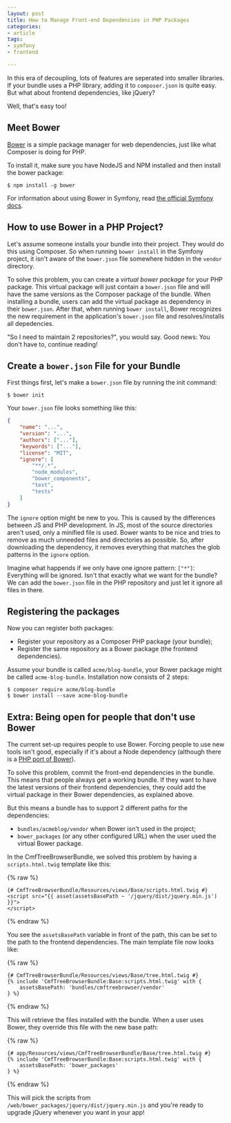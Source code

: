 ```yaml
---
layout: post
title: How to Manage Front-end Dependencies in PHP Packages
categories:
- article
tags:
- symfony
- frontend

---
```

In this era of decoupling, lots of features are seperated into smaller
libraries. If your bundle uses a PHP library, adding it to `composer.json`
is quite easy. But what about frontend dependencies, like jQuery?

Well, that's easy too!

## Meet Bower

[Bower][bower] is a simple package manager for web dependencies, just like what
Composer is doing for PHP.

To install it, make sure you have NodeJS and NPM installed and then install the
bower package:

```shell
$ npm install -g bower
```

For information about using Bower in Symfony, read [the official Symfony
docs][sf_docs].

## How to use Bower in a PHP Project?

Let's assume someone installs your bundle into their project. They would do
this using Composer. So when running `bower install` in the Symfony project, it
isn't aware of the `bower.json` file somewhere hidden in the `vendor` directory.

To solve this problem, you can create a *virtual bower package* for your PHP
package. This virtual package will just contain a `bower.json` file and will
have the same versions as the Composer package of the bundle. When installing a
bundle, users can add the virtual package as dependency in their `bower.json`.
After that, when running `bower install`, Bower recognizes the new requirement
in the application's `bower.json` file and resolves/installs all depedencies.

"So I need to maintain 2 repositories?", you would say. Good news: You don't
have to, continue reading!

## Create a `bower.json` File for your Bundle

First things first, let's make a `bower.json` file by running the init command:

```shell
$ bower init
```

Your `bower.json` file looks something like this:

```json
{
    "name": "...",
    "version": "...",
    "authors": ["..."],
    "keywords": ["..."],
    "license": "MIT",
    "ignore": [
        "**/.*",
        "node_modules",
        "bower_components",
        "test",
        "tests"
    ]
}
```

The `ignore` option might be new to you. This is caused by the differences
between JS and PHP development. In JS, most of the source directories aren't
used, only a minified file is used. Bower wants to be nice and tries to remove
as much unneeded files and directories as possible. So, after downloading the
dependency, it removes everything that matches the glob patterns in the
`ignore` option.

Imagine what happends if we only have one ignore pattern: `["*"]`: Everything
will be ignored. Isn't that exactly what we want for the bundle? We can add the
`bower.json` file in the PHP repository and just let it ignore all files in
there.

## Registering the packages

Now you can register both packages:

 * Register your repository as a Composer PHP package (your bundle);
 * Register the same repository as a Bower package (the frontend dependencies).

Assume your bundle is called ``acme/blog-bundle``, your Bower package might be
called ``acme-blog-bundle``. Installation now consists of 2 steps:

```shell
$ composer require acme/blog-bundle
$ bower install --save acme-blog-bundle
```

## Extra: Being open for people that don't use Bower

The current set-up requires people to use Bower. Forcing people to use new
tools isn't good, especially if it's about a Node dependency (although there is
a [PHP port of Bower][port]).

To solve this problem, commit the front-end dependencies in the bundle. This
means that people always get a working bundle. If they want to have the latest
versions of their frontend dependencies, they could add the virtual package in
their Bower dependencies, as explained above.

But this means a bundle has to support 2 different paths for the dependencies:

 * `bundles/acmeblog/vendor` when Bower isn't used in the project;
 * `bower_packages` (or any other configured URL) when the user used the
   virtual Bower package.

In the CmfTreeBrowserBundle, we solved this problem by having a
`scripts.html.twig` template like this:

{% raw %}
```twig
{# CmfTreeBrowserBundle/Resources/views/Base/scripts.html.twig #}
<script src="{{ asset(assetsBasePath ~ '/jquery/dist/jquery.min.js') }}">
</script>
```
{% endraw %}

You see the `assetsBasePath` variable in front of the path, this can be set to
the path to the frontend dependencies. The main template file now looks like:

{% raw %}
```twig
{# CmfTreeBrowserBundle/Resources/views/Base/tree.html.twig #}
{% include 'CmfTreeBrowserBundle:Base:scripts.html.twig' with {
    assetsBasePath: 'bundles/cmftreebrowser/vendor'
} %}
```
{% endraw %}

This will retrieve the files installed with the bundle. When a user uses Bower,
they override this file with the new base path:

{% raw %}
```twig
{# app/Resources/views/CmfTreeBrowserBundle/Base/tree.html.twig #}
{% include 'CmfTreeBrowserBundle:Base:scripts.html.twig' with {
    assetsBasePath: 'bower_packages'
} %}
```
{% endraw %}

This will pick the scripts from `/web/bower_packages/jquery/dist/jquery.min.js`
and you're ready to upgrade jQuery whenever you want in your app!

 [bower]: http://bower.io/
 [sf_docs]: https://symfony.com/doc/current/cookbook/frontend/bower.html
 [port]: http://bowerphp.org/

